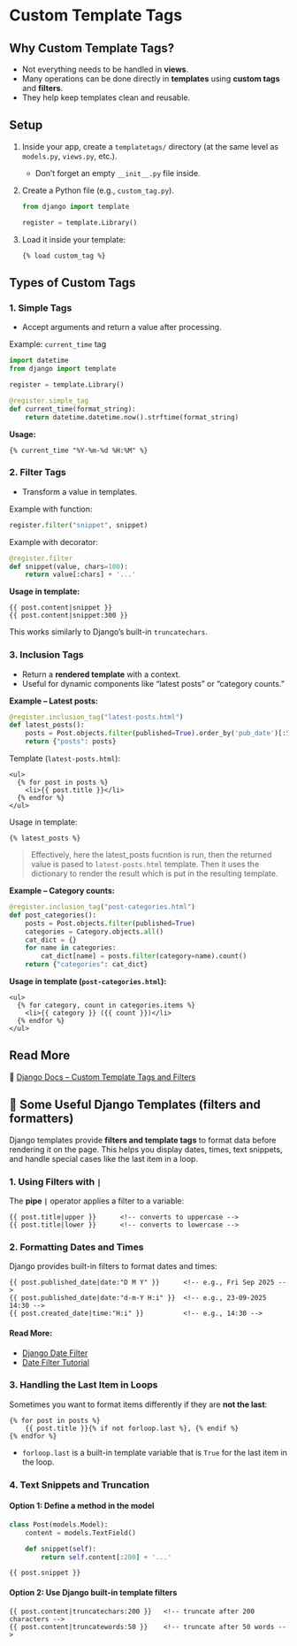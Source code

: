 # Custom Template Tags

## Why Custom Template Tags?

* Not everything needs to be handled in **views**.
* Many operations can be done directly in **templates** using **custom tags** and **filters**.
* They help keep templates clean and reusable.


## Setup

1. Inside your app, create a `templatetags/` directory (at the same level as `models.py`, `views.py`, etc.).

   * Don’t forget an empty `__init__.py` file inside.

2. Create a Python file (e.g., `custom_tag.py`).

   ```py
   from django import template

   register = template.Library()
   ```

3. Load it inside your template:

   ```django
   {% load custom_tag %}
   ```


## Types of Custom Tags

### 1. Simple Tags

* Accept arguments and return a value after processing.

Example: `current_time` tag

```py
import datetime
from django import template

register = template.Library()

@register.simple_tag
def current_time(format_string):
    return datetime.datetime.now().strftime(format_string)
```

**Usage:**

```django
{% current_time "%Y-%m-%d %H:%M" %}
```

### 2. Filter Tags

* Transform a value in templates.

Example with function:

```py
register.filter("snippet", snippet)
```

Example with decorator:

```py
@register.filter
def snippet(value, chars=100):
    return value[:chars] + '...'
```

**Usage in template:**

```django
{{ post.content|snippet }}
{{ post.content|snippet:300 }}
```

This works similarly to Django’s built-in `truncatechars`.


### 3. Inclusion Tags

* Return a **rendered template** with a context.
* Useful for dynamic components like “latest posts” or “category counts.”

**Example – Latest posts:**

```py
@register.inclusion_tag("latest-posts.html")
def latest_posts():
    posts = Post.objects.filter(published=True).order_by('pub_date')[:5]
    return {"posts": posts}
```

Template (`latest-posts.html`):

```django
<ul>
  {% for post in posts %}
    <li>{{ post.title }}</li>
  {% endfor %}
</ul>
```

Usage in template:

```django
{% latest_posts %}
```
>Effectively, here the latest_posts fucntion is run, then the returned value is pased to `latest-posts.html` template. Then it uses the dictionary to render the result which is put in the resulting template.

**Example – Category counts:**

```py
@register.inclusion_tag("post-categories.html")
def post_categories():
    posts = Post.objects.filter(published=True)
    categories = Category.objects.all()
    cat_dict = {}
    for name in categories:
        cat_dict[name] = posts.filter(category=name).count()
    return {"categories": cat_dict}
```

**Usage in template (`post-categories.html`):**

```django
<ul>
  {% for category, count in categories.items %}
    <li>{{ category }} ({{ count }})</li>
  {% endfor %}
</ul>
```


## Read More

📖 [Django Docs – Custom Template Tags and Filters](https://docs.djangoproject.com/en/5.2/howto/custom-template-tags/)

## 📝 Some Useful Django Templates (filters and formatters)

Django templates provide **filters and template tags** to format data before rendering it on the page. This helps you display dates, times, text snippets, and handle special cases like the last item in a loop.


### 1. Using Filters with `|`

The **pipe `|`** operator applies a filter to a variable:

```django
{{ post.title|upper }}      <!-- converts to uppercase -->
{{ post.title|lower }}      <!-- converts to lowercase -->
```


### 2. Formatting Dates and Times

Django provides built-in filters to format dates and times:

```django
{{ post.published_date|date:"D M Y" }}      <!-- e.g., Fri Sep 2025 -->
{{ post.published_date|date:"d-m-Y H:i" }}  <!-- e.g., 23-09-2025 14:30 -->
{{ post.created_date|time:"H:i" }}          <!-- e.g., 14:30 -->
```

#### Read More:

* [Django Date Filter](https://docs.djangoproject.com/en/3.2/ref/templates/builtins/#date)
* [Date Filter Tutorial](https://simpleisbetterthancomplex.com/references/2016/06/21/date-filter.html)


### 3. Handling the Last Item in Loops

Sometimes you want to format items differently if they are **not the last**:

```django
{% for post in posts %}
    {{ post.title }}{% if not forloop.last %}, {% endif %}
{% endfor %}
```

* `forloop.last` is a built-in template variable that is `True` for the last item in the loop.


### 4. Text Snippets and Truncation

#### Option 1: Define a method in the model

```python
class Post(models.Model):
    content = models.TextField()

    def snippet(self):
        return self.content[:200] + '...'
```

```django
{{ post.snippet }}
```

#### Option 2: Use Django built-in template filters

```django
{{ post.content|truncatechars:200 }}   <!-- truncate after 200 characters -->
{{ post.content|truncatewords:50 }}    <!-- truncate after 50 words -->
```
